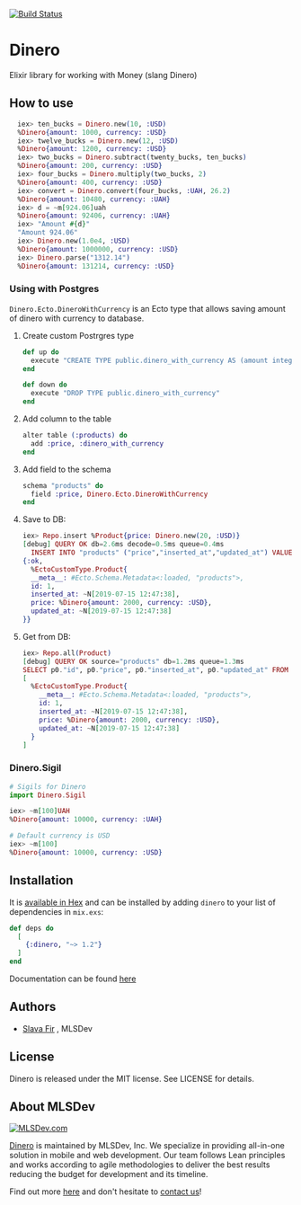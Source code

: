 [![Build Status](https://travis-ci.org/MLSDev/dinero.svg?branch=master)](https://travis-ci.org/MLSDev/dinero)


# Dinero
Elixir library for working with Money (slang Dinero)

## How to use
```elixir
  iex> ten_bucks = Dinero.new(10, :USD)
  %Dinero{amount: 1000, currency: :USD}
  iex> twelve_bucks = Dinero.new(12, :USD)
  %Dinero{amount: 1200, currency: :USD}
  iex> two_bucks = Dinero.subtract(twenty_bucks, ten_bucks)
  %Dinero{amount: 200, currency: :USD}
  iex> four_bucks = Dinero.multiply(two_bucks, 2)
  %Dinero{amount: 400, currency: :USD}
  iex> convert = Dinero.convert(four_bucks, :UAH, 26.2)
  %Dinero{amount: 10480, currency: :UAH}
  iex> d = ~m[924.06]uah
  %Dinero{amount: 92406, currency: :UAH}
  iex> "Amount #{d}"
  "Amount 924.06"
  iex> Dinero.new(1.0e4, :USD) 
  %Dinero{amount: 1000000, currency: :USD}
  iex> Dinero.parse("1312.14")
  %Dinero{amount: 131214, currency: :USD}
```

### Using with Postgres
`Dinero.Ecto.DineroWithCurrency` is an Ecto type that allows saving amount of dinero with currency to database.

1. Create custom Postrgres type
    ```elixir
    def up do
      execute "CREATE TYPE public.dinero_with_currency AS (amount integer, currency char(3))"
    end
    
    def down do
      execute "DROP TYPE public.dinero_with_currency"
    end
    ```
2. Add column to the table
    ```elixir
    alter table (:products) do
      add :price, :dinero_with_currency
    end
    ```
3. Add field to the schema
    ```elixir
    schema "products" do
      field :price, Dinero.Ecto.DineroWithCurrency
    end
    ```
4. Save to DB:
    ```elixir
    iex> Repo.insert %Product{price: Dinero.new(20, :USD)}
    [debug] QUERY OK db=2.6ms decode=0.5ms queue=0.4ms
      INSERT INTO "products" ("price","inserted_at","updated_at") VALUES ($1,$2,$3) RETURNING "id" [{2000, "USD"}, ~N[2019-07-15 12:47:38], ~N[2019-07-15 12:47:38]]
    {:ok,
      %EctoCustomType.Product{
      __meta__: #Ecto.Schema.Metadata<:loaded, "products">,
      id: 1,
      inserted_at: ~N[2019-07-15 12:47:38],
      price: %Dinero{amount: 2000, currency: :USD},
      updated_at: ~N[2019-07-15 12:47:38]
    }}
    ```
5. Get from DB:
    ```elixir
    iex> Repo.all(Product)
    [debug] QUERY OK source="products" db=1.2ms queue=1.3ms
    SELECT p0."id", p0."price", p0."inserted_at", p0."updated_at" FROM "products" AS p0 []
    [
      %EctoCustomType.Product{
        __meta__: #Ecto.Schema.Metadata<:loaded, "products">,
        id: 1,
        inserted_at: ~N[2019-07-15 12:47:38],
        price: %Dinero{amount: 2000, currency: :USD},
        updated_at: ~N[2019-07-15 12:47:38]
      }
    ]

    ```

### Dinero.Sigil

```elixir
# Sigils for Dinero
import Dinero.Sigil

iex> ~m[100]UAH
%Dinero{amount: 10000, currency: :UAH}

# Default currency is USD
iex> ~m[100]
%Dinero{amount: 10000, currency: :USD}
```

## Installation

It is [available in Hex](https://hex.pm/packages/dinero) and can be installed
by adding `dinero` to your list of dependencies in `mix.exs`:

```elixir
def deps do
  [
    {:dinero, "~> 1.2"}
  ]
end
```

Documentation can be found [here](https://hexdocs.pm/dinero)

## Authors
* [Slava Fir][github-fir] , MLSDev 

## License
Dinero is released under the MIT license. See LICENSE for details.

## About MLSDev

[<img src="https://raw.githubusercontent.com/MLSDev/development-standards/master/mlsdev-logo.png" alt="MLSDev.com">][mlsdev]

[Dinero](https://github.com/MLSDev/dinero) is maintained by MLSDev, Inc. We specialize in providing all-in-one solution in mobile and web development. Our team follows Lean principles and works according to agile methodologies to deliver the best results reducing the budget for development and its timeline. 

Find out more [here][mlsdev] and don't hesitate to [contact us][contact]!

[mlsdev]: https://mlsdev.com
[contact]: https://mlsdev.com/contact-us
[github-fir]: https://github.com/SlavaFir